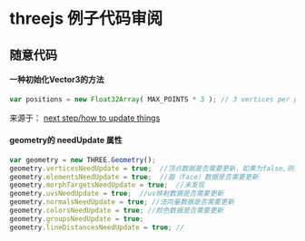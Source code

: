 # threejs 例子代码审阅

## 随意代码

#### 一种初始化Vector3的方法

```js
var positions = new Float32Array( MAX_POINTS * 3 ); // 3 vertices per point
```
来源于：
[next step/how to update things](https://threejs.org/docs/#manual/introduction/How-to-update-things)

#### geometry的 needUpdate 属性

```js
var geometry = new THREE.Geometry();
geometry.verticesNeedUpdate = true;  //顶点数据是否需要更新，如果为false,则更改了顶点，也不会刷新顶点数据（也就是vertices）
geometry.elementsNeedUpdate = true;  //面（face）数据是否需要更新
geometry.morphTargetsNeedUpdate = true;  //未发现
geometry.uvsNeedUpdate = true;  //uv映射数据是否需要更新
geometry.normalsNeedUpdate = true; //法向量数据是否需要更新
geometry.colorsNeedUpdate = true; //颜色数据是否需要更新
geometry.groupsNeedUpdate = true; 
geometry.lineDistancesNeedUpdate = true; //
```